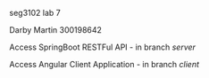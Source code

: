 seg3102 lab 7

Darby Martin
300198642


Access SpringBoot RESTFul API - in branch *server* 

Access Angular Client Application - in branch *client*
